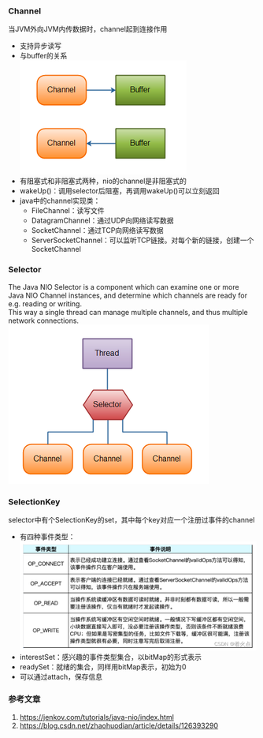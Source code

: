 ### Channel
当JVM外向JVM内传数据时，channel起到连接作用
* 支持异步读写
* 与buffer的关系\
  ![channel.png](note-images/channel.png)
* 有阻塞式和非阻塞式两种，nio的channel是非阻塞式的
* wakeUp()：调用selector后阻塞，再调用wakeUp()可以立刻返回
* java中的channel实现类：
  * FileChannel：读写文件
  * DatagramChannel：通过UDP向网络读写数据
  * SocketChannel：通过TCP向网络读写数据
  * ServerSocketChannel：可以监听TCP链接。对每个新的链接，创建一个SocketChannel

### Selector
The Java NIO Selector is a component which can examine one or more Java NIO Channel instances, and determine which channels are ready for e.g. reading or writing. \
This way a single thread can manage multiple channels, and thus multiple network connections.\
![selector.png](note-images/selector.png)

### SelectionKey
selector中有个SelectionKey的set，其中每个key对应一个注册过事件的channel
* 有四种事件类型：
![event_type.png](note-images/event_type.png)
* interestSet：感兴趣的事件类型集合，以bitMap的形式表示
* readySet：就绪的集合，同样用bitMap表示，初始为0
* 可以通过attach，保存信息


### 参考文章
1. https://jenkov.com/tutorials/java-nio/index.html
2. https://blog.csdn.net/zhaohuodian/article/details/126393290
